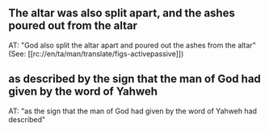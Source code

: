 ## The altar was also split apart, and the ashes poured out from the altar ##

AT: "God also split the altar apart and poured out the ashes from the altar" (See: [[rc://en/ta/man/translate/figs-activepassive]])

## as described by the sign that the man of God had given by the word of Yahweh ##

AT: "as the sign that the man of God had given by the word of Yahweh had described"